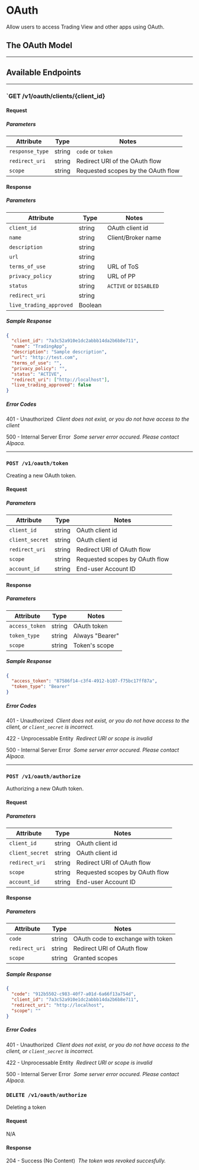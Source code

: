 # OAuth

Allow users to access Trading View and other apps using OAuth.

## The OAuth Model

---

## Available Endpoints

---

### `GET /v1/oauth/clients/{client_id}

#### Request

##### Parameters

| Attribute       | Type   | Notes                              |
| --------------- | ------ | ---------------------------------- |
| `response_type` | string | `code` or `token`                  |
| `redirect_uri`  | string | Redirect URI of the OAuth flow     |
| `scope`         | string | Requested scopes by the OAuth flow |

#### Response

##### Parameters

| Attribute               | Type    | Notes                  |
| ----------------------- | ------- | ---------------------- |
| `client_id`             | string  | OAuth client id        |
| `name`                  | string  | Client/Broker name     |
| `description`           | string  |                        |
| `url`                   | string  |                        |
| `terms_of_use`          | string  | URL of ToS             |
| `privacy_policy`        | string  | URL of PP              |
| `status`                | string  | `ACTIVE` or `DISABLED` |
| `redirect_uri`          | string  |                        |
| `live_trading_approved` | Boolean |                        |

##### Sample Response

```json
{
  "client_id": "7a3c52a910e1dc2abbb14da2b6b8e711",
  "name": "TradingApp",
  "description": "Sample description",
  "url": "http://test.com",
  "terms_of_use": "",
  "privacy_policy": "",
  "status": "ACTIVE",
  "redirect_uri": ["http://localhost"],
  "live_trading_approved": false
}
```

##### Error Codes

401 - Unauthorized
​ _Client does not exist, or you do not have access to the client_

500 - Internal Server Error
​ _Some server error occured. Please contact Alpaca._

---

### `POST /v1/oauth/token`

Creating a new OAuth token.

#### Request

##### Parameters

| Attribute       | Type   | Notes                          |
| --------------- | ------ | ------------------------------ |
| `client_id`     | string | OAuth client id                |
| `client_secret` | string | OAuth client id                |
| `redirect_uri`  | string | Redirect URI of OAuth flow     |
| `scope`         | string | Requested scopes by OAuth flow |
| `account_id`    | string | End-user Account ID            |

#### Response

##### Parameters

| Attribute      | Type   | Notes           |
| -------------- | ------ | --------------- |
| `access_token` | string | OAuth token     |
| `token_type`   | string | Always "Bearer" |
| `scope`        | string | Token's scope   |

##### Sample Response

```json
{
  "access_token": "87586f14-c3f4-4912-b107-f75bc17ff87a",
  "token_type": "Bearer"
}
```

##### Error Codes

401 - Unauthorized
​ _Client does not exist, or you do not have access to the client, or `client_secret` is incorrect._

422 - Unprocessable Entity
​ _Redirect URI or scope is invalid_

500 - Internal Server Error
​ _Some server error occured. Please contact Alpaca._

---

### `POST /v1/oauth/authorize`

Authorizing a new OAuth token.

#### Request

##### Parameters

| Attribute       | Type   | Notes                          |
| --------------- | ------ | ------------------------------ |
| `client_id`     | string | OAuth client id                |
| `client_secret` | string | OAuth client id                |
| `redirect_uri`  | string | Redirect URI of OAuth flow     |
| `scope`         | string | Requested scopes by OAuth flow |
| `account_id`    | string | End-user Account ID            |

#### Response

##### Parameters

| Attribute      | Type   | Notes                             |
| -------------- | ------ | --------------------------------- |
| `code`         | string | OAuth code to exchange with token |
| `redirect_uri` | string | Redirect URI of OAuth flow        |
| `scope`        | string | Granted scopes                    |

##### Sample Response

```json
{
  "code": "912b5502-c983-40f7-a01d-6a66f13a754d",
  "client_id": "7a3c52a910e1dc2abbb14da2b6b8e711",
  "redirect_uri": "http://localhost",
  "scope": ""
}
```

##### Error Codes

401 - Unauthorized
​ _Client does not exist, or you do not have access to the client, or `client_secret` is incorrect._

422 - Unprocessable Entity
​ _Redirect URI or scope is invalid_

500 - Internal Server Error
​ _Some server error occured. Please contact Alpaca._

### `DELETE /v1/oauth/authorize`

Deleting a token

#### Request

N/A

#### Response

204 - Success (No Content)
​ _The token was revoked succesfully._
